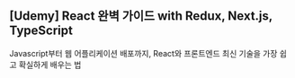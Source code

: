 ## [Udemy] React 완벽 가이드 with Redux, Next.js, TypeScript
Javascript부터 웹 어플리케이션 배포까지, React와 프론트엔드 최신 기술을 가장 쉽고 확실하게 배우는 법
